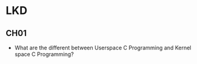 # LKD 

## CH01
- What are the different between Userspace C Programming and Kernel space C Programming?
